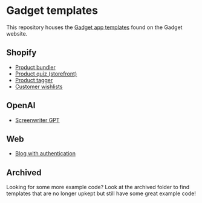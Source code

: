 # Gadget templates

This repository houses the [Gadget app templates](https://gadget.dev/resources/templates) found on the Gadget website.

## Shopify

- [Product bundler](https://github.com/gadget-inc/templates/tree/main/shopify/product-bundler-public-remix-ssr)
- [Product quiz (storefront)](https://github.com/gadget-inc/templates/tree/main/shopify/product-quiz-public-remix-ssr)
- [Product tagger](https://github.com/gadget-inc/templates/tree/main/shopify/product-tagger-public-remix-ssr)
- [Customer wishlists](https://github.com/gadget-inc/templates/tree/main/shopify/wishlist-public-remix-ssr)

## OpenAI

- [Screenwriter GPT](https://github.com/gadget-inc/templates/tree/main/openai/screenwriter-noauth-rrv7-f-ssr)

## Web

- [Blog with authentication](https://github.com/gadget-inc/templates/tree/main/web/blog-internal-rrv7-f-ssr)

## Archived

Looking for some more example code? Look at the archived folder to find templates that are no longer upkept but still have some great example code!

